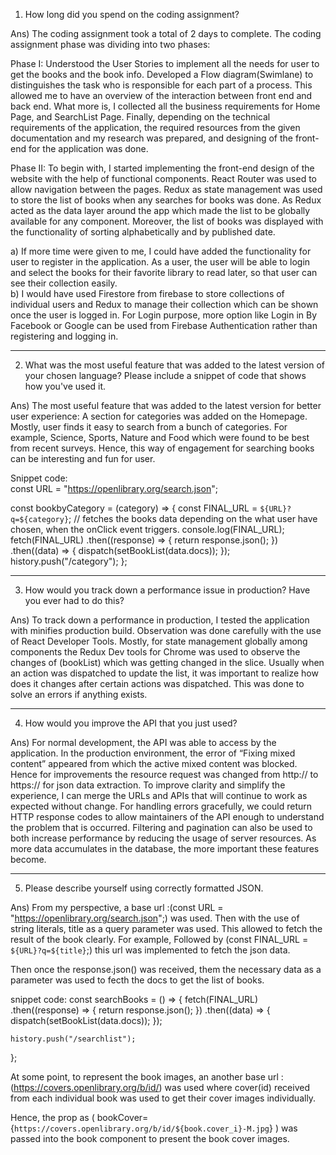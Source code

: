 1. How long did you spend on the coding assignment? 

Ans)  The coding assignment took a total of 2 days to complete. The coding assignment phase was dividing into two phases:
           
  Phase I: Understood the User Stories to implement all the needs for user to get the books and the book info. Developed a Flow diagram(Swimlane) to distinguishes the task who is responsible for each part of a process. This allowed me to have an overview of the interaction between front end and back end. 
  What more is, I collected all the business requirements for Home Page, and SearchList Page. Finally, depending on the technical requirements of the application, the required resources from the given documentation and my research was prepared, and designing of the front-end  for the application was done. 

  Phase II: To begin with, I started implementing the front-end design of the website with the help of functional components. React Router was used to allow navigation between the pages. 
  Redux as state management was used to store the list of books when any searches for books was done. As Redux acted as the data layer around the app which made the list to be globally available for any component. Moreover, the list of books was displayed with the functionality of sorting alphabetically and by published date.

  a)	If more time were given to me, I could have added the functionality  for user to register in the application. As a user, the user will be able to login and select the books for their favorite library to read later, so that user can see their collection easily.  
  b)	I would have used Firestore from firebase to store collections of individual users and Redux to manage their collection which can be shown once the user is logged in. For Login purpose, more option like Login in By Facebook or Google can be used from Firebase Authentication rather than registering and logging in.

---------------------------------------------------------------------------------------------------------------------------------------------------------------------------------
   
2. What was the most useful feature that was added to the latest version of your chosen language? Please include a snippet of code that shows how you've used it.

Ans) The most useful feature that was added to the latest version for better user experience: 
    A section for categories was added on the Homepage. Mostly, user finds it easy to search from a bunch of categories. For example, Science, Sports, Nature and Food which were found to be best from recent surveys. Hence, this way of engagement for searching books can be interesting and fun for user. 
                   
Snippet code:  
const URL = "https://openlibrary.org/search.json";

  const bookbyCategory = (category) => {
    const FINAL_URL = `${URL}?q=${category}`; // fetches the books data depending on the what user have chosen, when the onClick event triggers.
    console.log(FINAL_URL);
    fetch(FINAL_URL)
      .then((response) => {
        return response.json();
      })
      .then((data) => {
        dispatch(setBookList(data.docs));
      });
    history.push("/category");
  };
  
  
  --------------------------------------------------------------------------------------------------------------------------------------------------------------------------------
  
  
 3. How would you track down a performance issue in production? Have you ever had to do this?


 Ans) To track down a performance in production, I tested the application with minifies production build. Observation was done carefully with the use of React Developer Tools.
       Mostly, for state management globally among components the Redux Dev tools for Chrome was used to observe the changes of (bookList) which was getting changed in the slice. 
       Usually when an action was dispatched to update the list, it was important to realize how does it changes after certain actions was dispatched. This was done to solve an errors if anything exists. 
   
---------------------------------------------------------------------------------------------------------------------------------------------------------------------------------

4. How would you improve the API that you just used?

Ans) For normal development, the API was able to access by the application. In the production environment, the error of “Fixing mixed content” appeared from which the active mixed content was blocked. 
Hence for improvements the resource request was changed from http:// to https:// for json data extraction. To improve clarity and simplify the experience, I can  merge the URLs and APIs that will continue to work as expected without change. 
For handling errors gracefully, we could return HTTP response codes to allow maintainers of the API enough to understand the problem that is occurred. 
Filtering and pagination can also be used to both increase performance by reducing the usage of server resources. As more data accumulates in the database, the more important these features become.

---------------------------------------------------------------------------------------------------------------------------------------------------------------------------------

5. Please describe yourself using correctly formatted JSON.

Ans) From my perspective, a base url :(const URL = "https://openlibrary.org/search.json";) was used.
Then with the use of string literals, title as a query parameter was used. This allowed to fetch the result of the book clearly. 
For example,  Followed by (const FINAL_URL = `${URL}?q=${title}`;) this url was implemented to fetch the json data.

Then once the response.json() was received, them the necessary data as a parameter was used to fecth the docs to get the list of books. 

snippet code: 
const searchBooks = () => {
    fetch(FINAL_URL)
      .then((response) => {
        return response.json();
      })
      .then((data) => {
        dispatch(setBookList(data.docs));
      });

    history.push("/searchlist");
  };
  

At some point, to represent the book images, an another base url :(https://covers.openlibrary.org/b/id/) was used
where cover(id) received from each individual book was used to get their cover images individually. 

Hence, the prop as ( bookCover={`https://covers.openlibrary.org/b/id/${book.cover_i}-M.jpg`} ) was passed into the book component to present the book cover images.




